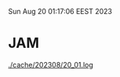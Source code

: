 Sun Aug 20 01:17:06 EEST 2023
# JAM
<a href='./cache/202308/20_01.log'>./cache/202308/20_01.log</a>
